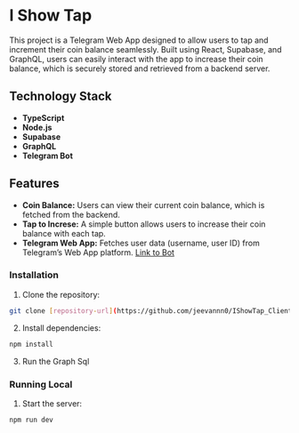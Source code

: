 # I Show Tap

This project is a Telegram Web App designed to allow users to tap and increment their coin balance seamlessly. Built using React, Supabase, and GraphQL, users can easily interact with the app to increase their coin balance, which is securely stored and retrieved from a backend server.

## Technology Stack

- **TypeScript**
- **Node.js**
- **Supabase**
- **GraphQL**
- **Telegram Bot**


## Features

- **Coin Balance:** Users can view their current coin balance, which is fetched from the backend.
- **Tap to Increse:** A simple button allows users to increase their coin balance with each tap.
- **Telegram Web App:** Fetches user data (username, user ID) from Telegram’s Web App platform. [Link to Bot](https://t.me/IShowTap_Bot)


### Installation

1. Clone the repository:

```bash
git clone [repository-url](https://github.com/jeevannn0/IShowTap_Client.git)
```

2. Install dependencies:

```bash
npm install
```

3. Run the Graph Sql 


### Running Local

1. Start the server:

```bash
npm run dev
```




